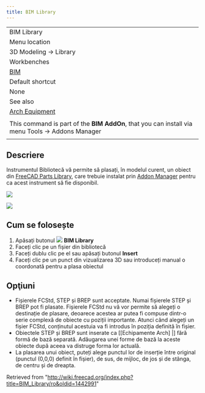 ```yaml
---
title: BIM Library
---
```


|                                                                                                 |
| ----------------------------------------------------------------------------------------------- |
| BIM Library                                                                                     |
| Menu location                                                                                   |
| 3D Modeling → Library                                                                           |
| Workbenches                                                                                     |
| [BIM](/BIM_Workbench "BIM Workbench")                                                           |
| Default shortcut                                                                                |
| None                                                                                            |
| See also                                                                                        |
| [Arch Equipment](/Arch_Equipment "Arch Equipment")                                              |
|                                                                                                 |
| This command is part of the **BIM AddOn**, that you can install via menu Tools → Addons Manager |
|                                                                                                 |

## Descriere

Instrumentul Bibliotecă vă permite să plasați, în modelul curent, un obiect din [FreeCAD Parts Library](/Parts_Library "Parts Library"), care trebuie instalat prin [Addon Manager](/Std_AddonMgr "Std AddonMgr") pentru ca acest instrument să fie disponibil.

![](/images/BIM_Library_screenshot.png)

![](/images/BIM_Library_screenshot.png)

## Cum se folosește

1. Apăsați butonul ![](/images/BIM_Library.png) **BIM Library**
2. Faceți clic pe un fișier din bibliotecă
3. Faceți dublu clic pe el sau apăsați butonul **Insert**
4. Faceți clic pe un punct din vizualizarea 3D sau introduceți manual o coordonată pentru a plasa obiectul

## Opţiuni

- Fișierele FCStd, STEP și BREP sunt acceptate. Numai fișierele STEP și BREP pot fi plasate. Fișierele FCStd nu vă vor permite să alegeți o destinație de plasare, deoarece acestea ar putea fi compuse dintr-o serie complexă de obiecte cu poziții importante. Atunci când alegeți un fișier FCStd, conținutul acestuia va fi introdus în poziția definită în fișier.
- Obiectele STEP și BREP sunt inserate ca [[Echipamente Arch] |] fără formă de bază separată. Adăugarea unei forme de bază la aceste obiecte după aceea va distruge forma lor actuală.
- La plasarea unui obiect, puteți alege punctul lor de inserție între original (punctul (0,0,0) definit în fișier), de sus, de mijloc, de jos și de stânga, de centru și de dreapta.

Retrieved from "<http://wiki.freecad.org/index.php?title=BIM_Library/ro&oldid=1442991>"
